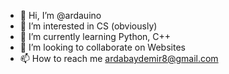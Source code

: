 - 👋 Hi, I’m @ardauino
- 👀 I’m interested in CS (obviously)
- 🌱 I’m currently learning Python, C++
- 💞️ I’m looking to collaborate on Websites
- 📫 How to reach me ardabaydemir8@gmail.com


